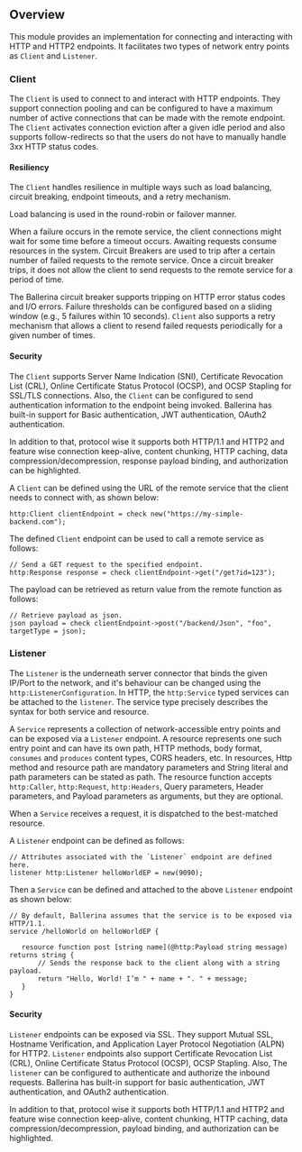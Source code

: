 ## Overview

This module provides an implementation for connecting and interacting with HTTP and HTTP2 endpoints. It
facilitates two types of network entry points as `Client` and `Listener`.

### Client

The `Client` is used to connect to and interact with HTTP endpoints. They support connection pooling and can be 
configured to have a maximum number of active connections that can be made with the remote endpoint. The `Client` 
activates connection eviction after a given idle period and also supports follow-redirects so that the users do not 
have to manually handle 3xx HTTP status codes.

#### Resiliency

The `Client` handles resilience in multiple ways such as load balancing, circuit breaking, endpoint timeouts, and a 
retry mechanism.

Load balancing is used in the round-robin or failover manner.

When a failure occurs in the remote service, the client connections might wait for some time before a timeout occurs. 
Awaiting requests consume resources in the system. Circuit Breakers are used to trip after a certain number of failed 
requests to the remote service. Once a circuit breaker trips, it does not allow the client to send requests to the 
remote service for a period of time.

The Ballerina circuit breaker supports tripping on HTTP error status codes and I/O errors. Failure thresholds can be 
configured based on a sliding window (e.g., 5 failures within 10 seconds). `Client` also supports a retry 
mechanism that allows a client to resend failed requests periodically for a given number of times.

#### Security

The `Client` supports Server Name Indication (SNI), Certificate Revocation List (CRL), Online Certificate Status 
Protocol (OCSP), and OCSP Stapling for SSL/TLS connections.
Also, the `Client` can be configured to send authentication information to the endpoint being invoked. Ballerina has 
built-in support for Basic authentication, JWT authentication, OAuth2 authentication.

In addition to that, protocol wise it supports both HTTP/1.1 and HTTP2 and feature wise connection keep-alive, content 
chunking, HTTP caching, data compression/decompression, response payload binding, and authorization can be highlighted.

A `Client` can be defined using the URL of the remote service that the client needs to connect with, as shown below:

```ballerina
http:Client clientEndpoint = check new("https://my-simple-backend.com");
```
The defined `Client` endpoint can be used to call a remote service as follows:

```ballerina
// Send a GET request to the specified endpoint.
http:Response response = check clientEndpoint->get("/get?id=123");
```
The payload can be retrieved as return value from the remote function as follows:

```ballerina
// Retrieve payload as json.
json payload = check clientEndpoint->post("/backend/Json", "foo", targetType = json);
```

### Listener

The `Listener` is the underneath server connector that binds the given IP/Port to the network, and it's behaviour can 
be changed using the `http:ListenerConfiguration`. In HTTP, the `http:Service` typed services can be attached to 
the `listener`. The service type precisely describes the syntax for both service and resource.

A `Service` represents a collection of network-accessible entry points and can be exposed via a `Listener` endpoint. 
A resource represents one such entry point and can have its own path, HTTP methods, body format, `consumes` and 
`produces` content types, CORS headers, etc. In resources, Http method and resource path are mandatory parameters and
String literal and path parameters can be stated as path. The resource function accepts `http:Caller`, `http:Request`, 
`http:Headers`, Query parameters, Header parameters, and Payload parameters as arguments, but they are optional.

When a `Service` receives a request, it is dispatched to the best-matched resource.

A `Listener` endpoint can be defined as follows:

```ballerina
// Attributes associated with the `Listener` endpoint are defined here.
listener http:Listener helloWorldEP = new(9090);
```

Then a `Service` can be defined and attached to the above `Listener` endpoint as shown below:

```ballerina
// By default, Ballerina assumes that the service is to be exposed via HTTP/1.1.
service /helloWorld on helloWorldEP {

   resource function post [string name](@http:Payload string message) returns string {
       // Sends the response back to the client along with a string payload.
       return "Hello, World! I’m " + name + ". " + message;
   }
}
```

#### Security

`Listener` endpoints can be exposed via SSL. They support Mutual SSL, Hostname Verification, and Application Layer 
Protocol Negotiation (ALPN) for HTTP2. `Listener` endpoints also support Certificate Revocation List (CRL), Online 
Certificate Status Protocol (OCSP), OCSP Stapling.
Also, The `listener` can be configured to authenticate and authorize the inbound requests. Ballerina has 
built-in support for basic authentication, JWT authentication, and OAuth2 authentication.

In addition to that, protocol wise it supports both HTTP/1.1 and HTTP2 and feature wise connection keep-alive, content 
chunking, HTTP caching, data compression/decompression, payload binding, and authorization can be highlighted.
